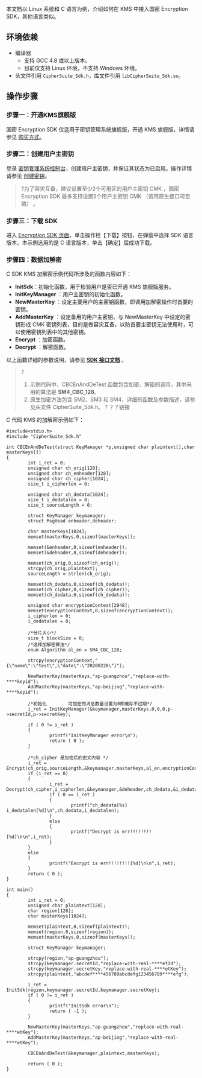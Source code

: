 本文档以 Linux 系统和 C 语言为例，介绍如何在 KMS 中接入国密 Encryption SDK，其他语言类似。

## 环境依赖

- 编译器
  -  支持 GCC 4.8 或以上版本。
  -  目前仅支持 Linux 环境，不支持 Windows 环境。
- 头文件引用 `CipherSuite_Sdk.h`，库文件引用 `libCipherSuite_Sdk.so`。

## 操作步骤

### 步骤一：开通KMS旗舰版

国密 Encryption SDK 仅适用于密钥管理系统旗舰版，开通 KMS 旗舰版，详情请参见 [购买方式](https://cloud.tencent.com/document/product/573/18809)。

### 步骤二：创建用户主密钥

登录 [密钥管理系统控制台](https://console.cloud.tencent.com/kms2)，创建用户主密钥，并保证其状态为已启用。操作详情请参见 [创建密钥](https://cloud.tencent.com/document/product/573/8875)。
>?为了容灾互备，建议设置至少2个可用区的用户主密钥 CMK ，国密 Encryption SDK 最多支持设置5个用户主密钥 CMK （调用原生接口可忽略） 。

### 步骤三：下载 SDK

进入 [Encryption SDK 页面]()，单击操作栏【下载】按钮，在弹窗中选择 SDK 语言版本，本示例选用的是 C 语言版本，单击【确定】后成功下载。

### 步骤四：数据加解密

C SDK KMS 加解密示例代码所涉及的函数内容如下：
- **InitSdk**：初始化函数，用于检验用户是否已开通 KMS 旗舰版服务。
- **InitKeyManager** ：用户主密钥的初始化函数。
- **NewMasterKey** ：设定主要用户的主密钥函数，即调用加解密操作时首要的密钥。
- **AddMasterKey** ：设定备用的用户主密钥，与 NewMasterKey 中设定的密钥形成 CMK 密钥列表，目的是做容灾互备，以防首要主密钥无法使用时，可以使用密钥列表中的其他密钥。
- **Encrypt** ：加密函数。
- **Decrypt** ：解密函数。

以上函数详细的参数说明，请参见 [**SDK 接口文档**](http://cloud.tencent.com) 。

>?
> 1. 示例代码中，CBCEnAndDeTest 函数包含加密、解密的调用，其中采用的算法是 **SM4_CBC_128**。
> 2. 原生加密方法包含 SM2、SM3 和 SM4，详细的函数及参数描述，请参见头文件 CipherSuite_Sdk.h。？？？链接

C 代码 KMS 的加解密示例如下：
```
#include<stdio.h>
#include "CipherSuite_Sdk.h"

int CBCEnAndDeTest(struct KeyManager *p,unsigned char plaintext[],char masterKeys[])
{
        int i_ret = 0;
        unsigned char ch_orig[128];
        unsigned char ch_enheader[128];
        unsigned char ch_cipher[1024];
        size_t i_cipherlen = 0;

        unsigned char ch_dedata[1024];
        size_t i_dedatalen = 0;
        size_t sourceLength = 0;
				
        struct KeyManager keymanager;
        struct MsgHead enheader,deheader;

        char masterKeys[1024];
        memset(masterKeys,0,sizeof(masterKeys));

        memset(&enheader,0,sizeof(enheader));
        memset(&deheader,0,sizeof(deheader));

        memset(ch_orig,0,sizeof(ch_orig));
        strcpy(ch_orig,plaintext);
        sourceLength = strlen(ch_orig);

        memset(ch_dedata,0,sizeof(ch_dedata));
        memset(ch_cipher,0,sizeof(ch_cipher));
        memset(ch_dedata,0,sizeof(ch_dedata));

        unsigned char encryptionContext[2048];
        memset(encryptionContext,0,sizeof(encryptionContext));
        i_cipherlen = 0;
        i_dedatalen = 0;

        /*分片大小*/
        size_t blockSize = 0;
		/*选择加解密算法*/
        enum Algorithm al_en = SM4_CBC_128;

        strcpy(encryptionContext,"{\"name\":\"test\",\"date\":\"20200228\"}");

        NewMasterKey(masterKeys,"ap-guangzhou","replace-with-****keyid");
        AddMasterKey(masterKeys,"ap-beijing","replace-with-****keyid");

        /*初始化        可加密的消息数量设置为0即缓存不过期*/
        i_ret = InitKeyManager(&keymanager,masterKeys,0,0,0,p->secretId,p->secretKey);

        if ( 0 != i_ret )
        {
                printf("InitKeyManager error\n");
                return ( 0 );
        }
		
		/*ch_cipher 是加密后的密文内容 */
        i_ret = Encrypt(ch_orig,sourceLength,&keymanager,masterKeys,al_en,encryptionContext,blockSize,&enheader,ch_cipher,&i_cipherlen);
        if (i_ret == 0)
        {
                i_ret = Decrypt(ch_cipher,i_cipherlen,&keymanager,&deheader,ch_dedata,&i_dedatalen);
                if ( 0 == i_ret )
                {
                        printf("ch_dedata[%s] i_dedatalen[%d]\n",ch_dedata,i_dedatalen);
                }
                else
                {
                        printf("Decrypt is err!!!!!!!![%d]\n\n",i_ret);
                }
        }
        else
        {
                printf("Encrypt is err!!!!!!!![%d]\n\n",i_ret);
        }
        return ( 0 );
}

int main()
{
        int i_ret = 0;
        unsigned char plaintext[128];
        char region[128];
        char masterKeys[1024];

        memset(plaintext,0,sizeof(plaintext));
        memset(region,0,sizeof(region));
        memset(masterKeys,0,sizeof(masterKeys));
        
        struct KeyManager keymanager;

        strcpy(region,"ap-guangzhou");
        strcpy(keymanager.secretId,"replace-with-real-****etId");
        strcpy(keymanager.secretKey,"replace-with-real-****etKey");
        strcpy(plaintext,"abcdef****456789abcdefg123456789****efg");

        i_ret = InitSdk(region,keymanager.secretId,keymanager.secretKey);
        if ( 0 != i_ret )
        {
                printf("InitSdk error\n");
                return ( -1 );
        }

        NewMasterKey(masterKeys,"ap-guangzhou","replace-with-real-****etKey");
        AddMasterKey(masterKeys,"ap-beijing","replace-with-real-****etKey");
       
        CBCEnAndDeTest(&keymanager,plaintext,masterKeys);

        return ( 0 );
}
```


